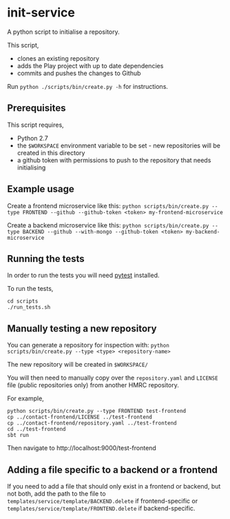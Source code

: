 
# init-service

A python script to initialise a repository.

This script,
- clones an existing repository
- adds the Play project with up to date dependencies
- commits and pushes the changes to Github

Run `python ./scripts/bin/create.py -h` for instructions.

## Prerequisites

This script requires,
- Python 2.7
- the `$WORKSPACE` environment variable to be set - new repositories will be created
in this directory
- a github token with permissions to push to the repository that needs initialising

## Example usage

Create a frontend microservice like this:
```python scripts/bin/create.py --type FRONTEND --github --github-token <token> my-frontend-microservice```

Create a backend microservice like this:
```python scripts/bin/create.py --type BACKEND --github --with-mongo --github-token <token> my-backend-microservice```

## Running the tests

In order to run the tests you will need [pytest](https://docs.pytest.org/) installed.

To run the tests,

```
cd scripts
./run_tests.sh
```

## Manually testing a new repository

You can generate a repository for inspection with:
```python scripts/bin/create.py --type <type> <repository-name>```

The new repository will be created in `$WORKSPACE/`

You will then need to manually copy over the `repository.yaml` and 
`LICENSE` file (public repositories only) from another HMRC repository.

For example,

```
python scripts/bin/create.py --type FRONTEND test-frontend
cp ../contact-frontend/LICENSE ../test-frontend
cp ../contact-frontend/repository.yaml ../test-frontend
cd ../test-frontend
sbt run
```

Then navigate to http://localhost:9000/test-frontend

## Adding a file specific to a backend or a frontend

If you need to add a file that should only exist in a frontend or backend, but not both, add the
path to the file to `templates/service/template/BACKEND.delete` if frontend-specific or 
`templates/service/template/FRONTEND.delete` if backend-specific.
